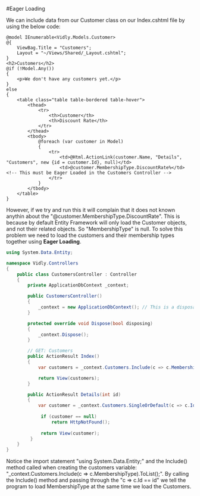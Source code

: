 #Eager Loading

We can include data from our Customer class on our Index.cshtml file by using the below code:

```cshtml
@model IEnumerable<Vidly.Models.Customer>
@{
    ViewBag.Title = "Customers";
    Layout = "~/Views/Shared/_Layout.cshtml";
}
<h2>Customers</h2>
@if (!Model.Any())
{
    <p>We don't have any customers yet.</p>
}
else
{
    <table class="table table-bordered table-hover">
        <thead>
            <tr>
                <th>Customer</th>
                <th>Discount Rate</th>
            </tr>
        </thead>
        <tbody>
            @foreach (var customer in Model)
            {
                <tr>
                    <td>@Html.ActionLink(customer.Name, "Details", "Customers", new {id = customer.Id}, null)</td>
                    <td>@customer.MembershipType.DiscountRate%</td> <!-- This must be Eager Loaded in the Customers Controller -->
                </tr>
            }
        </tbody>
    </table>
}
```

However, if we try and run this it will complain that it does not known anythin about the "@customer.MembershipType.DiscountRate". This is because by default Entity Framework will only load the Customer objects, and not their related objects. So "MembershipType" is null. To solve this problem we need to load the customers and their membership types together using **Eager Loading**.

```cs
using System.Data.Entity;

namespace Vidly.Controllers
{
    public class CustomersController : Controller
    {
        private ApplicationDbContext _context;

        public CustomersController()
        {
            _context = new ApplicationDbContext(); // This is a disposable object, so we need to properly dispose of it
        }

        protected override void Dispose(bool disposing)
        {
            _context.Dispose();
        }

        // GET: Customers
        public ActionResult Index()
        {
            var customers = _context.Customers.Include(c => c.MembershipType).ToList(); //When this is called Entity Framework will not query the database - this is called deferred execution

            return View(customers);
        }

        public ActionResult Details(int id)
        {
            var customer = _context.Customers.SingleOrDefault(c => c.Id == id); //This will make our query execute immediately, and we will Eager Load the MembershipType so it is available to the application once it is built
 
             if (customer == null)
                 return HttpNotFound();
 
             return View(customer);
         }
    }
}
```

Notice the import statement "using System.Data.Entity;" and the Include() method called when creating the customers variable: "_context.Customers.Include(c => c.MembershipType).ToList();". By calling the Include() method and passing through the "c => c.Id == id" we tell the program to load MembershipType at the same time we load the Customers.
